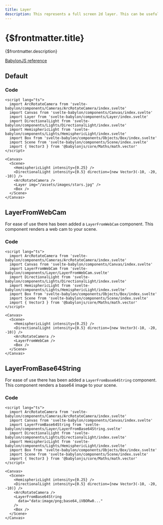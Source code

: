 ```yaml
---
title: Layer
description: This represents a full screen 2d layer. This can be useful to display a picture in the background of your scene for instance.
---
```


<script>
  import LayerStory from 'svelte-babylon/components/Layer/Layer.story.svelte'
  import LayerFromWebCamStory from 'svelte-babylon/components/Layer/LayerFromWebCam.story.svelte'
  import LayerFromBase64StringStory from 'svelte-babylon/components/Layer/LayerFromBase64String.story.svelte'
  import ExampleWrapper from '$routes/docs/_components/ExampleWrapper.svelte'
</script>

# {$frontmatter.title}

{$frontmatter.description}

[BabylonJS reference](https://doc.babylonjs.com/typedoc/classes/babylon.layer)

## Default

<ExampleWrapper id='LayerStory'>
  <LayerStory />
</ExampleWrapper>

### Code

```svelte
<script lang="ts">
  import ArcRotateCamera from 'svelte-babylon/components/Cameras/ArcRotateCamera/index.svelte'
  import Canvas from 'svelte-babylon/components/Canvas/index.svelte'
  import Layer from 'svelte-babylon/components/Layer/index.svelte'
  import DirectionalLight from 'svelte-babylon/components/Lights/DirectionalLight/index.svelte'
  import HemisphericLight from 'svelte-babylon/components/Lights/HemisphericLight/index.svelte'
  import Box from 'svelte-babylon/components/Objects/Box/index.svelte'
  import Scene from 'svelte-babylon/components/Scene/index.svelte'
  import { Vector3 } from '@babylonjs/core/Maths/math.vector'
</script>

<Canvas>
  <Scene>
    <HemisphericLight intensity={0.25} />
    <DirectionalLight intensity={0.5} direction={new Vector3(-10, -20, -10)} />
    <ArcRotateCamera />
    <Layer img="/assets/images/stars.jpg" />
    <Box />
  </Scene>
</Canvas>
```

## LayerFromWebCam

For ease of use there has been added a `LayerFromWebCam` component. This component renders a web cam to your scene.

<ExampleWrapper id='LayerFromWebCam'>
  <LayerFromWebCamStory />
</ExampleWrapper>

### Code

```svelte
<script lang="ts">
  import ArcRotateCamera from 'svelte-babylon/components/Cameras/ArcRotateCamera/index.svelte'
  import Canvas from 'svelte-babylon/components/Canvas/index.svelte'
  import LayerFromWebCam from 'svelte-babylon/components/Layer/LayerFromWebCam.svelte'
  import DirectionalLight from 'svelte-babylon/components/Lights/DirectionalLight/index.svelte'
  import HemisphericLight from 'svelte-babylon/components/Lights/HemisphericLight/index.svelte'
  import Box from 'svelte-babylon/components/Objects/Box/index.svelte'
  import Scene from 'svelte-babylon/components/Scene/index.svelte'
  import { Vector3 } from '@babylonjs/core/Maths/math.vector'
</script>

<Canvas>
  <Scene>
    <HemisphericLight intensity={0.25} />
    <DirectionalLight intensity={0.5} direction={new Vector3(-10, -20, -10)} />
    <ArcRotateCamera />
    <LayerFromWebCam />
    <Box />
  </Scene>
</Canvas>
```

## LayerFromBase64String

For ease of use there has been added a `LayerFromBase64String` component. This component renders a base64 image to your scene.

<ExampleWrapper id='LayerFromBase64StringStory'>
  <LayerFromBase64StringStory />
</ExampleWrapper>

### Code

```svelte
<script lang="ts">
  import ArcRotateCamera from 'svelte-babylon/components/Cameras/ArcRotateCamera/index.svelte'
  import Canvas from 'svelte-babylon/components/Canvas/index.svelte'
  import LayerFromBase64String from 'svelte-babylon/components/Layer/LayerFromBase64String.svelte'
  import DirectionalLight from 'svelte-babylon/components/Lights/DirectionalLight/index.svelte'
  import HemisphericLight from 'svelte-babylon/components/Lights/HemisphericLight/index.svelte'
  import Box from 'svelte-babylon/components/Objects/Box/index.svelte'
  import Scene from 'svelte-babylon/components/Scene/index.svelte'
  import { Vector3 } from '@babylonjs/core/Maths/math.vector'
</script>

<Canvas>
  <Scene>
    <HemisphericLight intensity={0.25} />
    <DirectionalLight intensity={0.5} direction={new Vector3(-10, -20, -10)} />
    <ArcRotateCamera />
    <LayerFromBase64String
      data="data:image/png;base64,iVBORw0..."
    />
    <Box />
  </Scene>
</Canvas>
```